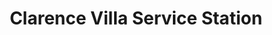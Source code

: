 ---
title: "Clarence Villa Service Station"
url: /durham/clarence-villa-service-station/
shop: Autowerkstatt
---